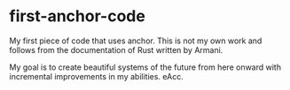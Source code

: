 # first-anchor-code
My first piece of code that uses anchor. This is not my own work and follows from the documentation of Rust written by Armani.

My goal is to create beautiful systems of the future from here onward with incremental improvements in my abilities. eAcc.
